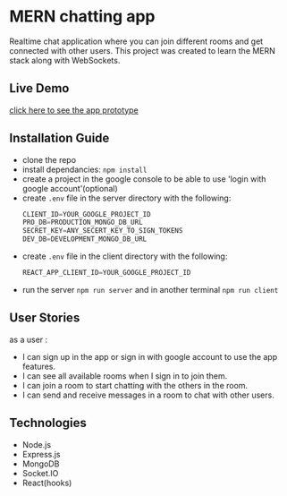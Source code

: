 # MERN chatting app                         
Realtime chat application where you can join different rooms and get connected with other users. This project was created to learn the MERN stack along with WebSockets.                           

## Live Demo                

[click here to see the app prototype](https://chatty-room.herokuapp.com/)           

## Installation Guide

- clone the repo
- install dependancies: `npm install`
- create a project in the google console to be able to use 'login with google account'(optional)
- create `.env` file in the server directory with the following:
     ```js
     CLIENT_ID=YOUR_GOOGLE_PROJECT_ID
     PRO_DB=PRODUCTION_MONGO_DB_URL
     SECRET_KEY=ANY_SECERT_KEY_TO_SIGN_TOKENS
     DEV_DB=DEVELOPMENT_MONGO_DB_URL
     ```
- create `.env` file in the client directory with the following:     
     ```js
     REACT_APP_CLIENT_ID=YOUR_GOOGLE_PROJECT_ID
     ```
- run the server `npm run server` and in another terminal `npm run client`

## User Stories
as a user : 
  - I can sign up in the app or sign in with google account to use the app features.
  - I can see all available rooms when I sign in to join them.
  - I can join a room to start chatting with the others in the room.
  - I can send and receive messages in a room to chat with other users.

## Technologies 
- Node.js
- Express.js
- MongoDB
- Socket.IO
- React(hooks)
